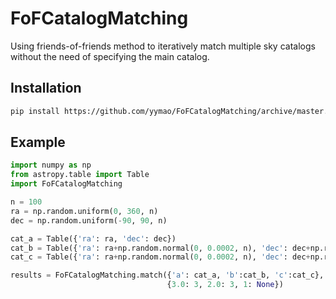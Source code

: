 # FoFCatalogMatching
Using friends-of-friends method to iteratively match multiple sky catalogs
without the need of specifying the main catalog.

## Installation

```sh
pip install https://github.com/yymao/FoFCatalogMatching/archive/master.zip
```

## Example

```python
import numpy as np
from astropy.table import Table
import FoFCatalogMatching

n = 100
ra = np.random.uniform(0, 360, n)
dec = np.random.uniform(-90, 90, n)

cat_a = Table({'ra': ra, 'dec': dec})
cat_b = Table({'ra': ra+np.random.normal(0, 0.0002, n), 'dec': dec+np.random.normal(0, 0.0002, n)})
cat_c = Table({'ra': ra+np.random.normal(0, 0.0002, n), 'dec': dec+np.random.normal(0, 0.0002, n)})

results = FoFCatalogMatching.match({'a': cat_a, 'b':cat_b, 'c':cat_c},
                                   {3.0: 3, 2.0: 3, 1: None})
```
